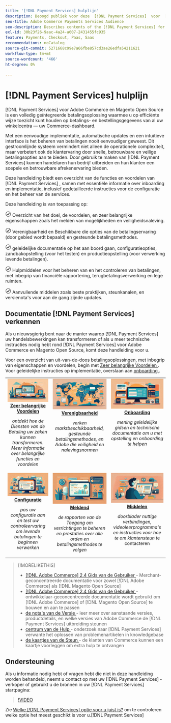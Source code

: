 ```yaml
---
title: '[!DNL Payment Services] hulplijn'
description: Beoogd publiek voor deze  [!DNL Payment Services]  voor  [!DNL Adobe Commerce]  documentatie.
seo-title: Adobe Commerce Payments Services Audience
seo-description: Describes contents of the [!DNL Payment Services] for Adobe Commerce documentation
exl-id: 30b23f26-9aac-4a24-a607-2431455fc935
feature: Payments, Checkout, Paas, Saas
recommendations: noCatalog
source-git-commit: 5271668c99e7a66fbe857cd3ae26edfa54211621
workflow-type: tm+mt
source-wordcount: '466'
ht-degree: 0%

---
```



# [!DNL Payment Services] hulplijn

[!DNL Payment Services] voor Adobe Commerce en Magento Open Source is een volledig geïntegreerde betalingsoplossing waarmee u op efficiënte wijze toezicht kunt houden op betalings- en bestellingsgegevens van al uw winkelcentra — uw Commerce-dashboard.

Met een eenvoudige implementatie, automatische updates en een intuïtieve interface is het beheren van betalingen nooit eenvoudiger geweest.  Dit gestroomlijnde systeem vermindert niet alleen de operationele complexiteit, maar verbetert ook de klantervaring door snelle, betrouwbare en veilige betalingsopties aan te bieden. Door gebruik te maken van [!DNL Payment Services] kunnen handelaren hun bedrijf uitbreiden en hun klanten een soepele en betrouwbare afrekenervaring bieden.

Deze handleiding biedt een overzicht van de functies en voordelen van [!DNL Payment Services] , samen met essentiële informatie over inboarding en implementatie, inclusief gedetailleerde instructies voor de configuratie en het beheer van de services.

Deze handleiding is van toepassing op:

![ controle ](assets/icon-check.png) Overzicht van het doel, de voordelen, en zeer belangrijke eigenschappen zoals het melden van mogelijkheden en veiligheidsnaleving.

![ controle ](assets/icon-check.png) Verenigbaarheid en Beschikbare die opties van de betalingservaring (door gebied wordt bepaald) en gesteunde betalingsmethodes.

![ controle ](assets/icon-check.png) geleidelijke documentatie op het aan boord gaan, configuratieopties, zandbakopstelling (voor het testen) en productieopstelling (voor verwerking levende betalingen).

![ controle ](assets/icon-check.png) Hulpmiddelen voor het beheren van en het controleren van betalingen, met inbegrip van financiële rapportering, terugbetalingsverwerking en lege ruimten.

![ controle ](assets/icon-check.png) Aanvullende middelen zoals beste praktijken, steunkanalen, en versienota&#39;s voor aan de gang zijnde updates.

## Documentatie [!DNL Payment Services] verkennen

Als u nieuwsgierig bent naar de manier waarop [!DNL Payment Services] uw handelsbewerkingen kan transformeren of als u meer technische instructies nodig hebt rond [!DNL Payment Services] voor Adobe Commerce en Magento Open Source, komt deze handleiding voor u.

Voor een overzicht van uit-van-de-doos betalingsoplossingen, met inbegrip van eigenschappen en voordelen, begin met [ Zeer belangrijke Voordelen ](introduction.md). Voor geleidelijke instructies op implementatie, overslaan aan [ onboarding ](onboard.md).

<table style="table-layout:fixed">
<tr style="border: 0;">
<td valign="top" style="text-align: center;">
   <div>
      <a href="introduction.md">
      <img alt="Betalingsdiensten" src="assets/benefits.jpg">
      <strong > Zeer belangrijke Voordelen </strong>
      </a>
   </div>
   <p>
      <em> ontdekt hoe de Diensten van de Betaling uw zaken kunnen transformeren. Meer informatie over belangrijke functies en voordelen </em>
   </p>
</td>
<td valign="top" style="text-align: center;">
   <div>
      <a href="compatibility.md">
      <img alt="Betalingsdiensten" src="assets/compatibility.jpg">
      <strong> Verenigbaarheid </strong>
      </a>
   </div>
   <p>
      <em> verken marktbeschikbaarheid, gesteunde betalingsmethodes, en Adobe die veiligheid en nalevingsnormen </em>
   </p>
</td>
<td valign="top" style="text-align: center;">
   <div>
      <a href="onboard.md">
      <img alt="Betalingsdiensten" src="assets/onboard.jpg">
      <strong> Onboarding </strong>
      </a>
   </div>
   <p>
      <em> mening geleidelijke gidsen en technische documentatie om u met opstelling en onboarding te helpen </em>
   </p>
</td>
<tr style="border: 0;">
<td valign="top" style="text-align: center;">
   <div>
      <a href="configure-admin.md">
      <img alt="Betalingsdiensten" src="assets/configuration.jpg">
      <strong> Configuratie </strong>
      </a>
   </div>
   <p>
      <em> pas uw configuratie aan en test uw controleervaring om levende betalingen te beginnen verwerken </em>
   </p>
</td>
<td valign="top" style="text-align: center;">
   <div>
      <a href="reporting.md">
      <img alt="Betalingsdiensten" src="assets/reporting.jpg">
      <strong> Meldend </strong>
      </a>
   </div>
   <p>
      <em> de rapporten van de Toegang om verrichtingen te beheren en prestaties over alle orden en betalingsmethodes te volgen </em>
   </p>
</td>
<td valign="top" style="text-align: center;">
   <div>
      <a href="release-notes.md">
      <img alt="Betalingsdiensten" src="assets/resources.jpg">
      <strong> Middelen </strong>
      </a>
   </div>
   <p>
      <em> doorblader nuttige verbindingen, videoleerprogramma's en instructies voor hoe te om klantensteun </em> te contacteren
   </p>
</td>
</table>

>[!MORELIKETHIS]
>
> * [[!DNL Adobe Commerce]  2.4 Gids van de Gebruiker ](https://experienceleague.adobe.com/docs/commerce-admin/user-guides/home.html) - Merchant-geconcentreerde documentatie voor zowel [!DNL Adobe Commerce] als [!DNL Magento Open Source]
> * [[!DNL Adobe Commerce]  2.4 Gids van de Gebruiker ](https://experienceleague.adobe.com/docs/commerce-admin/user-guides/home.html) - ontwikkelaar-geconcentreerde documentatie wordt gebruikt om [!DNL Adobe Commerce] of [!DNL Magento Open Source] te bouwen en aan te passen
> * [ de nota&#39;s van de Versie ](release-notes.md) - leer meer over aanstaande versies, productdetails, en welke versies van Adobe Commerce de [!DNL Payment Services] uitbreiding steunen
> * [ centrum van de Hulp ](https://experienceleague.adobe.com/docs/commerce-knowledge-base/kb/overview.html) - onderzoek naar [!DNL Payment Services] verwante het oplossen van problemenartikelen in knowledgebase
> * [ de kaartjes van de Steun ](https://experienceleague.adobe.com/docs/commerce-knowledge-base/kb/help-center-guide/magento-help-center-user-guide.html#submit-ticket) - de klanten van Commerce kunnen een kaartje voorleggen om extra hulp te ontvangen

## Ondersteuning

Als u informatie nodig hebt of vragen hebt die niet in deze handleiding worden behandeld, neemt u contact op met uw [!DNL Payment Services] -verkoper of gebruikt u de bronnen in uw [!DNL Payment Services] startpagina:

>[!VIDEO](https://video.tv.adobe.com/v/3447836)

Zie [ Welke  [!DNL Payment Services]  optie voor u juist is?](compatibility.md#which-payment-services-option-is-right-for-you) om te controleren welke optie het meest geschikt is voor u.[!DNL Payment Services]
